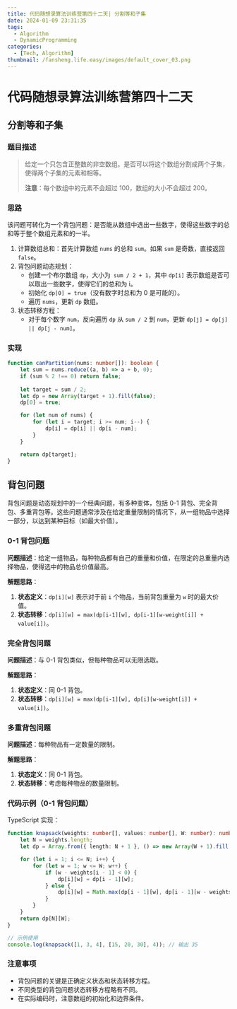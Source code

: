 ```yaml
---
title: 代码随想录算法训练营第四十二天| 分割等和子集
date: 2024-01-09 23:31:35
tags:
  - Algorithm
  - DynamicProgramming
categories:
  - [Tech, Algorithm]
thumbnail: /fansheng.life.easy/images/default_cover_03.png
---
```


# 代码随想录算法训练营第四十二天

## 分割等和子集

### 题目描述

> 给定一个只包含正整数的非空数组。是否可以将这个数组分割成两个子集，使得两个子集的元素和相等。
> 
> **注意**：每个数组中的元素不会超过 100，数组的大小不会超过 200。

### 思路

该问题可转化为一个背包问题：是否能从数组中选出一些数字，使得这些数字的总和等于整个数组元素和的一半。

1. 计算数组总和：首先计算数组 `nums` 的总和 `sum`。如果 `sum` 是奇数，直接返回 `false`。
2. 背包问题动态规划： 
   + 创建一个布尔数组 `dp`，大小为` sum / 2 + 1`，其中 `dp[i]` 表示数组是否可以取出一些数字，使得它们的总和为 i。
   + 初始化 `dp[0] = true`（没有数字时总和为 0 是可能的）。
   + 遍历 `nums`，更新 `dp` 数组。
3. 状态转移方程： 
   + 对于每个数字 `num`，反向遍历 `dp` 从 `sum / 2` 到 `num`，更新 `dp[j] = dp[j] || dp[j - num]`。

### 实现

```typescript
function canPartition(nums: number[]): boolean {
	let sum = nums.reduce((a, b) => a + b, 0);
	if (sum % 2 !== 0) return false;
	
	let target = sum / 2;
	let dp = new Array(target + 1).fill(false);
	dp[0] = true;

	for (let num of nums) {
		for (let i = target; i >= num; i--) {
			dp[i] = dp[i] || dp[i - num];
		}
	}

	return dp[target];
}
```

## 背包问题

背包问题是动态规划中的一个经典问题，有多种变体，包括 0-1 背包、完全背包、多重背包等。这些问题通常涉及在给定重量限制的情况下，从一组物品中选择一部分，以达到某种目标（如最大价值）。

### 0-1 背包问题
**问题描述**：给定一组物品，每种物品都有自己的重量和价值，在限定的总重量内选择物品，使得选中的物品总价值最高。

**解题思路**：
1. **状态定义**：`dp[i][w]` 表示对于前 `i` 个物品，当前背包重量为 `w` 时的最大价值。
2. **状态转移**：`dp[i][w] = max(dp[i-1][w], dp[i-1][w-weight[i]] + value[i])`。

### 完全背包问题
**问题描述**：与 0-1 背包类似，但每种物品可以无限选取。

**解题思路**：
1. **状态定义**：同 0-1 背包。
2. **状态转移**：`dp[i][w] = max(dp[i-1][w], dp[i][w-weight[i]] + value[i])`。

### 多重背包问题
**问题描述**：每种物品有一定数量的限制。

**解题思路**：
1. **状态定义**：同 0-1 背包。
2. **状态转移**：考虑每种物品的数量限制。

### 代码示例（0-1 背包问题）
TypeScript 实现：

```typescript
function knapsack(weights: number[], values: number[], W: number): number {
    let N = weights.length;
    let dp = Array.from({ length: N + 1 }, () => new Array(W + 1).fill(0));

    for (let i = 1; i <= N; i++) {
        for (let w = 1; w <= W; w++) {
            if (w - weights[i - 1] < 0) {
                dp[i][w] = dp[i - 1][w];
            } else {
                dp[i][w] = Math.max(dp[i - 1][w], dp[i - 1][w - weights[i - 1]] + values[i - 1]);
            }
        }
    }
    return dp[N][W];
}

// 示例使用
console.log(knapsack([1, 3, 4], [15, 20, 30], 4)); // 输出 35
```

### 注意事项
- 背包问题的关键是正确定义状态和状态转移方程。
- 不同类型的背包问题状态转移方程略有不同。
- 在实际编码时，注意数组的初始化和边界条件。
